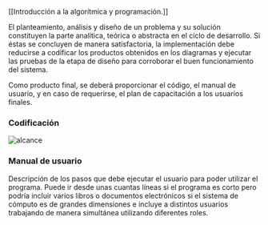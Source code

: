 [[Introducción a la algorítmica y programación.]]

El planteamiento, análisis y diseño de un problema y su solución constituyen la parte analítica, teórica o abstracta en el ciclo de desarrollo. Si éstas se concluyen de manera satisfactoria, la implementación debe reducirse a codificar los productos obtenidos en los diagramas y ejecutar las pruebas de la etapa de diseño para corroborar el buen funcionamiento del sistema.

Como producto final, se deberá proporcionar el código, el manual de usuario, y en caso de requerirse, el plan de capacitación a los usuarios finales.

### Codificación

<img
  src="https://portalacademico.cch.unam.mx/sites/default/files/codificacion.jpg"
  alt="alcance"
/>

### Manual de usuario

Descripción de los pasos que debe ejecutar el usuario para poder utilizar el programa. Puede ir desde unas cuantas líneas si el programa es corto pero podría incluir varios libros o documentos electrónicos si el sistema de cómputo es de grandes dimensiones e incluye a distintos usuarios trabajando de manera simultánea utilizando diferentes roles.
